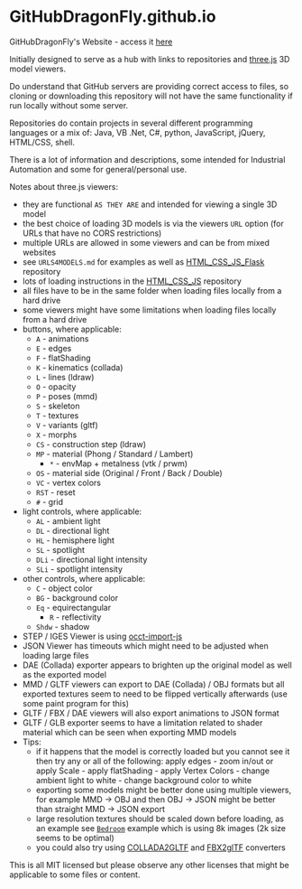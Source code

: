 # GitHubDragonFly.github.io
GitHubDragonFly's Website - access it [here](https://githubdragonfly.github.io)

Initially designed to serve as a hub with links to repositories and [three.js](https://threejs.org) 3D model viewers.

Do understand that GitHub servers are providing correct access to files, so cloning or downloading this repository will not have the same functionality if run locally without some server.

Repositories do contain projects in several different programming languages or a mix of: Java, VB .Net, C#, python, JavaScript, jQuery, HTML/CSS, shell.

There is a lot of information and descriptions, some intended for Industrial Automation and some for general/personal use.

Notes about three.js viewers:
 - they are functional `AS THEY ARE` and intended for viewing a single 3D model
 - the best choice of loading 3D models is via the viewers `URL` option (for URLs that have no CORS restrictions)
 - multiple URLs are allowed in some viewers and can be from mixed websites
 - see `URLS4MODELS.md` for examples as well as [HTML_CSS_JS_Flask](https://github.com/GitHubDragonFly/HTML_CSS_JS_Flask) repository
 - lots of loading instructions in the [HTML_CSS_JS](https://github.com/GitHubDragonFly/HTML_CSS_JS) repository
 - all files have to be in the same folder when loading files locally from a hard drive
 - some viewers might have some limitations when loading files locally from a hard drive
 - buttons, where applicable:
   - `A` - animations
   - `E` - edges
   - `F` - flatShading
   - `K` - kinematics (collada)
   - `L` - lines (ldraw)
   - `O` - opacity
   - `P` - poses (mmd)
   - `S` - skeleton
   - `T` - textures
   - `V` - variants (gltf)
   - `X` - morphs
   - `CS` - construction step (ldraw)
   - `MP` - material (Phong / Standard / Lambert)
     - `*` - envMap + metalness (vtk / prwm)
   - `OS` - material side (Original / Front / Back / Double)
   - `VC` - vertex colors
   - `RST` - reset
   - `#` - grid
 - light controls, where applicable:
   - `AL` - ambient light
   - `DL` - directional light
   - `HL` - hemisphere light
   - `SL` - spotlight
   - `DLi` - directional light intensity
   - `SLi` - spotlight intensity
 - other controls, where applicable:
   - `C` - object color
   - `BG` - background color
   - `Eq` - equirectangular
     - `R` - reflectivity
   - `Shdw` - shadow
 - STEP / IGES Viewer is using [occt-import-js](https://github.com/kovacsv/occt-import-js)
 - JSON Viewer has timeouts which might need to be adjusted when loading large files
 - DAE (Collada) exporter appears to brighten up the original model as well as the exported model
 - MMD / GLTF viewers can export to DAE (Collada) / OBJ formats but all exported textures seem to need to be flipped vertically afterwards (use some paint program for this)
 - GLTF / FBX / DAE viewers will also export animations to JSON format
 - GLTF / GLB exporter seems to have a limitation related to shader material which can be seen when exporting MMD models
 - Tips:
   - if it happens that the model is correctly loaded but you cannot see it then try any or all of the following: apply edges - zoom in/out or apply Scale - apply flatShading - apply Vertex Colors - change ambient light to white - change background color to white
   - exporting some models might be better done using multiple viewers, for example MMD -> OBJ and then OBJ -> JSON might be better than straight MMD -> JSON export
   - large resolution textures should be scaled down before loading, as an example see [`Bedroom`](https://casual-effects.com/data/index.html) example which is using 8k images (2k size seems to be optimal)
   - you could also try using [COLLADA2GLTF](https://github.com/KhronosGroup/COLLADA2GLTF) and [FBX2glTF](https://github.com/facebookincubator/FBX2glTF) converters

This is all MIT licensed but please observe any other licenses that might be applicable to some files or content.

